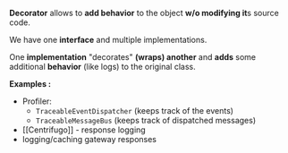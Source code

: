 **Decorator** allows to **add behavior** to the object **w/o modifying it**s source code.

We have one **interface** and multiple implementations.

One **implementation** "decorates" **(wraps) another** 
and **adds** some additional **behavior** (like logs) to the original class.

**Examples :**
- Profiler:
	- `TraceableEventDispatcher` (keeps track of the events)
	- `TraceableMessageBus` (keeps track of dispatched messages)
- [[Centrifugo]] - response logging
- logging/caching gateway responses

